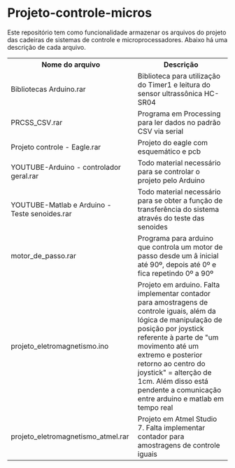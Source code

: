 # Projeto-controle-micros
Este repositório tem como funcionalidade armazenar os arquivos do projeto das cadeiras de sistemas de controle e microprocessadores. Abaixo há uma descrição de cada arquivo.
<table>
  <tr>
    <th>Nome do arquivo</th>
    <th>Descrição</th>
  </tr>
  <tr>
    <td>Bibliotecas Arduino.rar</td>
    <td>Biblioteca para utilização do Timer1 e leitura do sensor ultrassônica HC-SR04</td>
  </tr>
  <tr>
    <td>PRCSS_CSV.rar</td>
    <td>Programa em Processing para ler dados no padrão CSV via serial</td>
  </tr>
  <tr>
    <td>Projeto controle - Eagle.rar</td>
    <td>Projeto do eagle com esquemático e pcb</td>
  </tr>
  <tr>
    <td>YOUTUBE-Arduino - controlador geral.rar</td>
    <td>Todo material necessário para se controlar o projeto pelo Arduino</td>
  </tr>
  <tr>
    <td>YOUTUBE-Matlab e Arduino - Teste senoides.rar</td>
    <td>Todo material necessário para se obter a função de transferência do sistema através do teste das senoides</td>
  </tr>
  <tr>
    <td>motor_de_passo.rar</td>
    <td>Programa para arduino que controla um motor de passo desde um â inicial até 90º, depois até 0º e fica repetindo 0º a 90º</td>
  </tr>
    <tr>
    <td>projeto_eletromagnetismo.ino</td>
    <td>Projeto em arduino. Falta implementar contador para amostragens de controle iguais, além da lógica de manipulação de posição por joystick referente à parte de "um movimento até um extremo e posterior retorno ao centro do joystick" = alterção de 1cm. Além disso está pendente a comunicação entre arduino e matlab em tempo real </td>
  </tr>
    <tr>
    <td>projeto_eletromagnetismo_atmel.rar</td>
    <td>Projeto em Atmel Studio 7. Falta implementar contador para amostragens de controle iguais </td>
  </tr>
</table>
